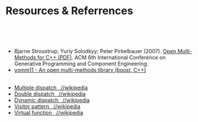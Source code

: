 # Resources & Referrences
&nbsp;  
&nbsp;  
&nbsp;  
- Bjarne Stroustrup; Yuriy Solodkyy; Peter Pirkelbauer (2007). [Open Multi-Methods for C++ (PDF)](http://www.stroustrup.com/multimethods.pdf).
ACM 6th International Conference on Generative Programming and Component Engineering.  
- [yomm11 - An open multi-methods library (boost, C++)](http://www.yorel.be/mm/)  
&nbsp;
<!--
- [Multiple dispatch @wikipedia](http://en.wikipedia.org/wiki/Multiple_dispatch)
- [Double dispatch @wikipedia](http://en.wikipedia.org/wiki/Double_dispatch)
- [Dynamic dispatch @wikipedia](https://en.wikipedia.org/wiki/Dynamic_dispatch)
- [Visitor pattern @wikipedia](http://en.wikipedia.org/wiki/Visitor_pattern)
- [Virtual function @wikipedia](https://en.wikipedia.org/wiki/Virtual_function)
-->
- [Multiple dispatch &nbsp; //wikipedia](http://en.wikipedia.org/wiki/Multiple_dispatch)
- [Double dispatch   &nbsp; //wikipedia](http://en.wikipedia.org/wiki/Double_dispatch)
- [Dynamic dispatch  &nbsp; //wikipedia](https://en.wikipedia.org/wiki/Dynamic_dispatch)
- [Visitor pattern   &nbsp; //wikipedia](http://en.wikipedia.org/wiki/Visitor_pattern)
- [Virtual function  &nbsp; //wikipedia](https://en.wikipedia.org/wiki/Virtual_function)



<!--
### WebSites
### Papers
["Fast algorithms for compressed multi-method dispatch tables generation"](http://hal.inria.fr/docs/00/07/37/21/PDF/RR-2977.pdf) - Amiel, Dujardin and Simon's paper  
-->


